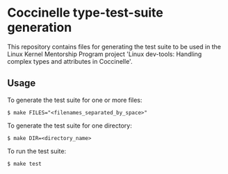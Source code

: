# Coccinelle type-test-suite generation

This repository contains files for generating the test suite to be used in
the Linux Kernel Mentorship Program project 'Linux dev-tools: Handling
complex types and attributes in Coccinelle'.

## Usage

To generate the test suite for one or more files:

```
$ make FILES="<filenames_separated_by_space>"
```

To generate the test suite for one directory:

```
$ make DIR=<directory_name>
```

To run the test suite:

```
$ make test
```
